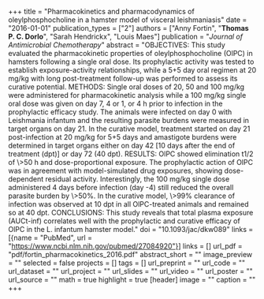 +++
title = "Pharmacokinetics and pharmacodynamics of oleylphosphocholine in a hamster model of visceral leishmaniasis"
date = "2016-01-01"
publication_types = ["2"]
authors = ["Anny Fortin", "**Thomas P. C. Dorlo**", "Sarah Hendrickx", "Louis Maes"]
publication = "_Journal of Antimicrobial Chemotherapy_"
abstract = "OBJECTIVES: This study evaluated the pharmacokinetic properties of oleylphosphocholine (OlPC) in hamsters following a single oral dose. Its prophylactic activity was tested to establish exposure-activity relationships, while a 5+5 day oral regimen at 20 mg/kg with long post-treatment follow-up was performed to assess its curative potential. METHODS: Single oral doses of 20, 50 and 100 mg/kg were administered for pharmacokinetic analysis while a 100 mg/kg single oral dose was given on day 7, 4 or 1, or 4 h prior to infection in the prophylactic efficacy study. The animals were infected on day 0 with Leishmania infantum and the resulting parasite burdens were measured in target organs on day 21. In the curative model, treatment started on day 21 post-infection at 20 mg/kg for 5+5 days and amastigote burdens were determined in target organs either on day 42 [10 days after the end of treatment (dpt)] or day 72 (40 dpt). RESULTS: OlPC showed elimination t1/2 of \\>50 h and dose-proportional exposure. The prophylactic action of OlPC was in agreement with model-simulated drug exposures, showing dose-dependent residual activity. Interestingly, the 100 mg/kg single dose administered 4 days before infection (day -4) still reduced the overall parasite burden by \\>50%. In the curative model, \\>99% clearance of infection was observed at 10 dpt in all OlPC-treated animals and remained so at 40 dpt. CONCLUSIONS: This study reveals that total plasma exposure (AUCt-inf) correlates well with the prophylactic and curative efficacy of OlPC in the L. infantum hamster model."
doi = "10.1093/jac/dkw089"
links = [{name = "PubMed", url = "https://www.ncbi.nlm.nih.gov/pubmed/27084920"}]
links = []
url_pdf = "pdf/fortin_pharmacokinetics_2016.pdf"
abstract_short = ""
image_preview = ""
selected = false
projects = []
tags = []
url_preprint = ""
url_code = ""
url_dataset = ""
url_project = ""
url_slides = ""
url_video = ""
url_poster = ""
url_source = ""
math = true
highlight = true
[header]
image = ""
caption = ""
+++
